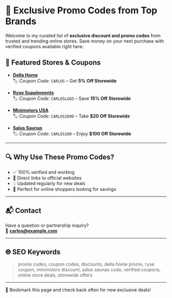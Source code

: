 # 🎉 Exclusive Promo Codes from Top Brands

Welcome to my curated list of **exclusive discount and promo codes** from trusted and trending online stores. Save money on your next purchase with verified coupons available right here.

## 💸 Featured Stores & Coupons

- **[Della Home](https://dellahome.com/?ref=carlos)**  
  🏷️ *Coupon Code:* `CARLOS` – Get **5% Off Storewide**

- **[Ryse Supplements](https://www.helloryse.com/CARLOSLUGO)**  
  🏷️ *Coupon Code:* `CARLOSLUGO` – Save **15% Off Storewide**

- **[Minimotors USA](https://minimotorsusa.com/?ref=carlos)**  
  🏷️ *Coupon Code:* `CARLOS2098` – Take **$20 Off Storewide**

- **[Salus Saunas](https://www.salussaunas.com/discount/CARLOS100)**  
  🏷️ *Coupon Code:* `CARLOS100` – Enjoy **$100 Off Storewide**

---

## 🔍 Why Use These Promo Codes?

- ✅ 100% verified and working
- 🔐 Direct links to official websites
- 💡 Updated regularly for new deals
- 🎯 Perfect for online shoppers looking for savings

---

## 📬 Contact

Have a question or partnership inquiry?  
📧 **[carlos@example.com](mailto:carlosdavid145@gmail.com)**

---

## 🌐 SEO Keywords

> promo codes, coupon codes, discounts, della home promo, ryse coupon, minimotors discount, salus saunas code, verified coupons, online store deals, storewide offers

---

🛒 Bookmark this page and check back often for new exclusive deals!
